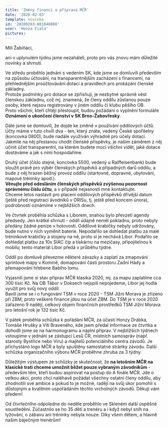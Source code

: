 ```yaml
---
title: 'Změny financí a příprava MČR'
date: '2020-02-03'
template: novinka
id: '20200203-081048000'
user: 'Honza Fiala'
pictures:
---
```

Milí Žabiňáci,

ani v uplynulém týdnu jsme nezaháleli, proto pro vás znovu mám důležité novinky a shrnutí.

Ve středu proběhlo jednání s vedením SK, kde jsme se domluvili především na způsobu účtování, na transparentnějším zacházení s financemi, na přehlednějším proúčtovávání dotací a pravidlech pro prokázání členské základny.  
Protože podmínky pro dotace se zpřísňují, je nezbytné správně vést členskou základnu, což mj. znamená, že členy oddílu zůstanou pouze osoby, které nejsou registrovány v jiném oddílu či klubu pěšího OB.  
Proto všichni, kteří chtějí přestoupit, budou požádáni o vyplnění formuláře **Oznámení o ukončení členství v SK Brno-Žabovřesky**.

Dále jsme se domluvili, že dojde ke změně v používání oddílových účtů. Účty máme v tuto chvíli dva - ten, který znáte, vedený České spořitelny (koncovka 0800), bude nadále využíván výhradně pro účely dotací.  
Jakmile na něj přestanou chodit členské příspěvky, je naším záměrem z něj učinit účet transparentní, na kterém budete moci všichni vidět, jaké dotace dostáváme a jak s nimi hospodaříme.

Druhý účet (číslo stejné, koncovka 5500, vedený u Raiffeisenbank) bude sloužit právě pro výběr členských příspěvků a případných darů oddílu, a bude z něj hrazen běžný provoz oddílu (startovné, dopravné, ubytování, mapové tréninky apod.).  
**Věnujte před odesláním členských příspěvků zvýšenou pozornost správnému číslu účtu**, a v případě nejasností mne kontaktujte.  
Chceme letos nastavit pro placení oddílových příspěvků dřívější datum (ještě před registrací ávodníků v ORISu, tj. ještě před koncem února), podrobnosti oznámíme v nejbližších dnech.

Ve čtvrtek proběhla schůzka s Liborem, snahou bylo převzetí agendy předsedy. Jen krátké shrnutí - oddíl údajně neměl pokladnu, proto nebyly předány žádné peníze v hotovosti. Oddílové krabičky nebyly udržovány, bude nutno v nich vyměnit baterie. Nepodařilo se dohledat platbu za malé tréninkové krabičky a stojany na ně, proto si je nechává Libor. Podařilo se dohledat platbu za 10x SIAC čip a tiskárnu na mezičasy, připojitelnou k mobilu; tento materiál Libor předá v průběhu týdne.

Oddíl po domluvě převezme některé závazky a zaplatí za zmapování sprintové mapy v Komíně, domapování části prostoru Zadní Hády a přemapování hřebene Babího lomu.

Vyjasnili jsme si stav příprav MČR klasika 2020, mj. za mapu zaplatíme cca 300 tisíc Kč. Na OB Tábor v Doksech nejspíš nepojedeme, Libor jej hodlá využít pro svůj nový oddíl.  
Bavili jsme se i o fungování TSM v roce 2020 - TSM Jižní Morava je zřízeno při ZBM, proto veškeré finance jdou na účet ZBM. Do TSM je v roce 2020 zařazeno 9 nadějí, celkový objem finančních prostředků TSM Jižní Morava pro letošní rok je 132 tisíc Kč.

V pátek proběhla schůzka k pořádání MČR, za účasti Honzy Drábka, Tomáše Hrušky a Víti Braveného, kde jsem předal informace ze čtvrtka a dohodli jsme se na harmonogramu a náplni příprav. V nejbližších týdnech vstoupíme v jednání se zástupci Lesů ČR, místních samospráv (např. starosty Bystřice nebo Víru) a majitelů potenciálního centra závodů. Je přichystáno logo MČR a byly spuštěny samostatné stránky závodu. Další schůzka organizačního výboru MČR proběhne zhruba za 3 týdny.

Důležitým výstupem ze schůzky je skutečnost, že **na letošním MČR na klasické trati chceme umožnit běžet pouze vybraným závodníkům** - především těm, kteří budou aspirovat na postup do A finále MČR. Jde o velkou akci, proto chci naléhavě požádat všechny ostatní členy oddílu, aby zhodnotili své ambice a pokud to je možné, raději na svůj úkor pomohli s důstojným a kvalitním uspořádáním těchto vrcholných závodů. Děkuji vám předem!

Od čtvrtečního odpoledne do neděle proběhlo ve Skleném další úspěšné soustředění. Zúčastnilo se ho 35 dětí a trenéru a i když nebyl sníh na lyžování, o zábavu ani tréninky nebyla nouze. Díky všem dětem, a hlavně našim báječným trenérům!
